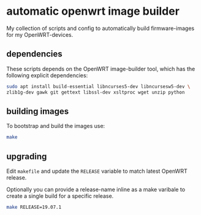 
# automatic openwrt image builder

My collection of scripts and config to automatically build
firmware-images for my OpenWRT-devices.

## dependencies

These scripts depends on the OpenWRT image-builder tool, which has the
following explicit dependencies:

````sh
sudo apt install build-essential libncurses5-dev libncursesw5-dev \
zlib1g-dev gawk git gettext libssl-dev xsltproc wget unzip python
````

## building images

To bootstrap and build the images use:

````sh
make
````

## upgrading

Edit `makefile` and update the `RELEASE` variable to match latest
OpenWRT release.

Optionally you can provide a release-name inline as a make varibale
to create a single build for a specific release.

````sh
make RELEASE=19.07.1
````
